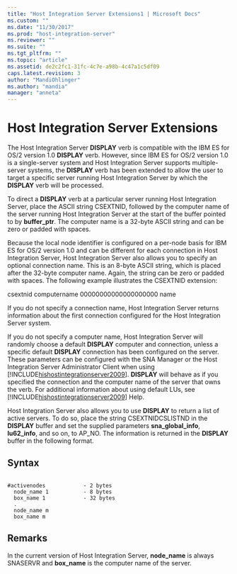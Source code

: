 ```yaml
---
title: "Host Integration Server Extensions1 | Microsoft Docs"
ms.custom: ""
ms.date: "11/30/2017"
ms.prod: "host-integration-server"
ms.reviewer: ""
ms.suite: ""
ms.tgt_pltfrm: ""
ms.topic: "article"
ms.assetid: de2c2fc1-31fc-4c7e-a98b-4c47a1c5df09
caps.latest.revision: 3
author: "MandiOhlinger"
ms.author: "mandia"
manager: "anneta"
---
```

# Host Integration Server Extensions
The Host Integration Server **DISPLAY** verb is compatible with the IBM ES for OS/2 version 1.0 **DISPLAY** verb. However, since IBM ES for OS/2 version 1.0 is a single-server system and Host Integration Server supports multiple-server systems, the **DISPLAY** verb has been extended to allow the user to target a specific server running Host Integration Server by which the **DISPLAY** verb will be processed.  
  
 To direct a **DISPLAY** verb at a particular server running Host Integration Server, place the ASCII string CSEXTNID, followed by the computer name of the server running Host Integration Server at the start of the buffer pointed to by **buffer_ptr**. The computer name is a 32-byte ASCII string and can be zero or padded with spaces.  
  
 Because the local node identifier is configured on a per-node basis for IBM ES for OS/2 version 1.0 and can be different for each connection in Host Integration Server, Host Integration Server also allows you to specify an optional connection name. This is an 8-byte ASCII string, which is placed after the 32-byte computer name. Again, the string can be zero or padded with spaces. The following example illustrates the CSEXTNID extension:  
  
 csextnid computername 00000000000000000000 name  
  
 If you do not specify a connection name, Host Integration Server returns information about the first connection configured for the Host Integration Server system.  
  
 If you do not specify a computer name, Host Integration Server will randomly choose a default **DISPLAY** computer and connection, unless a specific default **DISPLAY** connection has been configured on the server. These parameters can be configured with the SNA Manager or the Host Integration Server Administrator Client when using [!INCLUDE[hishostintegrationserver2009](../includes/hishostintegrationserver2009-md.md)]. **DISPLAY** will behave as if you specified the connection and the computer name of the server that owns the verb. For additional information about using default LUs, see [!INCLUDE[hishostintegrationserver2009](../includes/hishostintegrationserver2009-md.md)] Help.  
  
 Host Integration Server also allows you to use **DISPLAY** to return a list of active servers. To do so, place the string CSEXTNIDCSLISTND in the **DISPLAY** buffer and set the supplied parameters **sna_global_info**, **lu62_info**, and so on, to AP_NO. The information is returned in the **DISPLAY** buffer in the following format.  
  
## Syntax  
  
```  
  
#activenodes            - 2 bytes  
  node_name 1           - 8 bytes  
  box_name 1            - 32 bytes  
  .  
  node_name m  
  box_name m  
```  
  
## Remarks  
 In the current version of Host Integration Server, **node_name** is always SNASERVR and **box_name** is the computer name of the server.